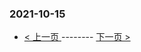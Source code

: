 ### 2021-10-15 
 

- [ < 上一页 ](https://github.com/able8/weibo-hot-record/blob/master/2021-10-14.md) -------- [ 下一页 > ](https://github.com/able8/weibo-hot-record/blob/master/2021-10-16.md)
